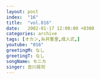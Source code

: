 ```yaml
---
layout: post
index:  "16"
title:  "vol.016"
date:   2002-01-17 12:00:00 +0300
categories: archive
tags: [オカン,糸井重里,成人式,]
youtube: "016"
greetingM: なし
greetingT: なし
songName: モニカ
singer: 吉川晃司
---
```

